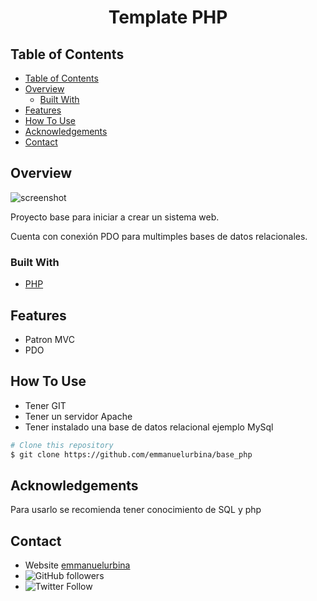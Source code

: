 
<!-- Please update value in the {}  -->

<h1 align="center">Template PHP</h1>





<!-- TABLE OF CONTENTS -->

## Table of Contents

- [Table of Contents](#table-of-contents)
- [Overview](#overview)
  - [Built With](#built-with)
- [Features](#features)
- [How To Use](#how-to-use)
- [Acknowledgements](#acknowledgements)
- [Contact](#contact)

<!-- OVERVIEW -->

## Overview

![screenshot](https://user-images.githubusercontent.com/16707738/92399059-5716eb00-f132-11ea-8b14-bcacdc8ec97b.png)

Proyecto base para iniciar a crear un sistema web.

Cuenta con conexión PDO para multimples bases de datos relacionales.

### Built With

<!-- This section should list any major frameworks that you built your project using. Here are a few examples.-->

- [PHP](https://www.php.net/manual/es/intro-whatis.php/)

## Features

<!-- List the features of your application or follow the template. Don't share the figma file here :) -->

- Patron MVC
- PDO

## How To Use

- Tener GIT
- Tener un servidor Apache
- Tener instalado una base de datos relacional ejemplo MySql

```bash
# Clone this repository
$ git clone https://github.com/emmanuelurbina/base_php

```

## Acknowledgements

<!-- This section should list any articles or add-ons/plugins that helps you to complete the project. This is optional but it will help you in the future. For exmpale -->

Para usarlo se recomienda tener conocimiento de SQL y php

## Contact

- Website [emmanuelurbina](https://emmanuelurbina.xyz)
- ![GitHub followers](https://img.shields.io/github/followers/emmanuelurbina?style=social)
- ![Twitter Follow](https://img.shields.io/twitter/follow/emmanuelluur?style=social)
